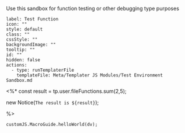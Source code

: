 Use this sandbox for function testing or other debugging type purposes

```meta-bind-button
label: Test Function
icon: ""
style: default
class: ""
cssStyle: ""
backgroundImage: ""
tooltip: ""
id: ""
hidden: false
actions:
  - type: runTemplaterFile
    templateFile: Meta/Templater JS Modules/Test Environment Sandbox.md

```

<%*
const result = tp.user.fileFunctions.sum(2,5);

new Notice(`The result is ${result}`);










%>

```dataviewjs
customJS.MacroGuide.helloWorld(dv);
```
